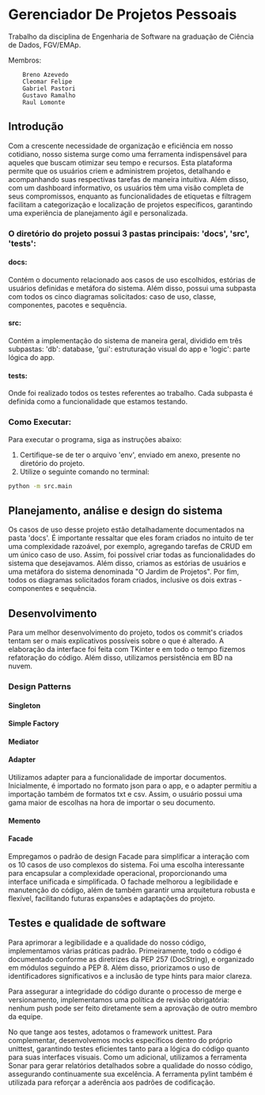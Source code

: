 # Gerenciador De Projetos Pessoais
Trabalho da disciplina de Engenharia de Software na graduação de Ciência de Dados, FGV/EMAp.

Membros:
```
    Breno Azevedo
    Cleomar Felipe    
    Gabriel Pastori
    Gustavo Ramalho
    Raul Lomonte
```

## Introdução
Com a crescente necessidade de organização e eficiência em nosso cotidiano, nosso sistema surge como uma ferramenta indispensável para aqueles que buscam otimizar seu tempo e recursos. Esta plataforma permite que os usuários criem e administrem projetos, detalhando e acompanhando suas respectivas tarefas de maneira intuitiva. Além disso, com um dashboard informativo, os usuários têm uma visão completa de seus compromissos, enquanto as funcionalidades de etiquetas e filtragem facilitam a categorização e localização de projetos específicos, garantindo uma experiência de planejamento ágil e personalizada.

### O diretório do projeto possui 3 pastas principais: 'docs', 'src', 'tests':

#### docs:
Contém o documento relacionado aos casos de uso escolhidos, estórias de usuários definidas e metáfora do sistema. Além disso, possui uma subpasta com todos os cinco diagramas solicitados: caso de uso, classe, componentes, pacotes e sequência.

#### src:
Contém a implementação do sistema de maneira geral, dividido em três subpastas: 'db': database, 'gui': estruturação visual do app e 'logic': parte lógica do app.

#### tests:
Onde foi realizado todos os testes referentes ao trabalho. Cada subpasta é definida como a funcionalidade que estamos testando.

### Como Executar:

Para executar o programa, siga as instruções abaixo:

1. Certifique-se de ter o arquivo 'env', enviado em anexo, presente no diretório do projeto.
2. Utilize o seguinte comando no terminal:

```bash
python -m src.main
```

## Planejamento, análise e design do sistema
Os casos de uso desse projeto estão detalhadamente documentados na pasta 'docs'. É importante ressaltar que eles foram criados no intuito de ter uma complexidade razoável, por exemplo, agregando tarefas de CRUD em um único caso de uso. Assim, foi possível criar todas as funcionalidades do sistema que desejavamos. Além disso, criamos as estórias de usuários e uma metáfora do sistema denominada "O Jardim de Projetos". Por fim, todos os diagramas solicitados foram criados, inclusive os dois extras - componentes e sequência.

## Desenvolvimento

Para um melhor desenvolvimento do projeto, todos os commit's criados tentam ser o mais explicativos possíveis sobre o que é alterado. A elaboração da interface foi feita com TKinter e em todo o tempo fizemos refatoração do código. Além disso, utilizamos persistência em BD na nuvem.


### Design Patterns

#### Singleton

#### Simple Factory

#### Mediator

#### Adapter

Utilizamos adapter para a funcionalidade de importar documentos. Inicialmente, é importado no formato json para o app, e o adapter permitiu a importação também de formatos txt e csv. Assim, o usuário possui uma gama maior de escolhas na hora de importar o seu documento.

#### Memento

#### Facade

Empregamos o padrão de design Facade para simplificar a interação com os 10 casos de uso complexos do sistema. Foi uma escolha interessante para encapsular a complexidade operacional, proporcionando uma interface unificada e simplificada. O fachade melhorou a legibilidade e manutenção do código, além de também garantir uma arquitetura robusta e flexível, facilitando futuras expansões e adaptações do projeto.


## Testes e qualidade de software

Para aprimorar a legibilidade e a qualidade do nosso código, implementamos várias práticas padrão. Primeiramente, todo o código é documentado conforme as diretrizes da PEP 257 (DocString), e organizado em módulos seguindo a PEP 8. Além disso, priorizamos o uso de identificadores significativos e a inclusão de type hints para maior clareza.

Para assegurar a integridade do código durante o processo de merge e versionamento, implementamos uma política de revisão obrigatória: nenhum push pode ser feito diretamente sem a aprovação de outro membro da equipe.

No que tange aos testes, adotamos o framework unittest. Para complementar, desenvolvemos mocks específicos dentro do próprio unittest, garantindo testes eficientes tanto para a lógica do código quanto para suas interfaces visuais. Como um adicional, utilizamos a ferramenta Sonar para gerar relatórios detalhados sobre a qualidade do nosso código, assegurando continuamente sua excelência. A ferramenta pylint também é utilizada para reforçar a aderência aos padrões de codificação.